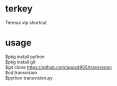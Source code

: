# terkey
Termux vip shortcut

# usage
$pkg install python<br>
$pkg install git<br>
$git clone https://github.com/agos4905/transvision<br>
$cd transvision<br>
$python transvision.py

